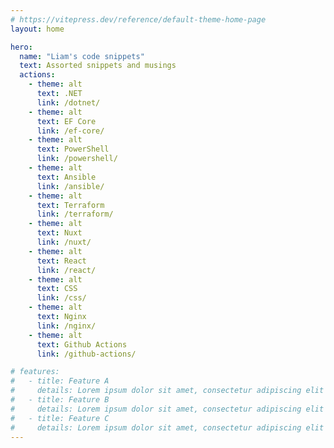 ```yaml
---
# https://vitepress.dev/reference/default-theme-home-page
layout: home

hero:
  name: "Liam's code snippets"
  text: Assorted snippets and musings
  actions:
    - theme: alt
      text: .NET
      link: /dotnet/
    - theme: alt
      text: EF Core
      link: /ef-core/
    - theme: alt
      text: PowerShell
      link: /powershell/
    - theme: alt
      text: Ansible
      link: /ansible/
    - theme: alt
      text: Terraform
      link: /terraform/
    - theme: alt
      text: Nuxt
      link: /nuxt/
    - theme: alt
      text: React
      link: /react/
    - theme: alt
      text: CSS
      link: /css/
    - theme: alt
      text: Nginx
      link: /nginx/
    - theme: alt
      text: Github Actions
      link: /github-actions/

# features:
#   - title: Feature A
#     details: Lorem ipsum dolor sit amet, consectetur adipiscing elit
#   - title: Feature B
#     details: Lorem ipsum dolor sit amet, consectetur adipiscing elit
#   - title: Feature C
#     details: Lorem ipsum dolor sit amet, consectetur adipiscing elit
---
```


